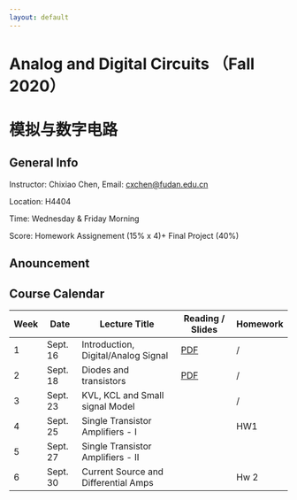 ```yaml
---
layout: default
---
```


# Analog and Digital Circuits （Fall 2020）
# 模拟与数字电路

## General Info

Instructor: Chixiao Chen, 
Email: cxchen@fudan.edu.cn

Location: H4404

Time: Wednesday & Friday Morning


Score: Homework Assignement (15% x 4)+ Final Project (40%)

## Anouncement


## Course Calendar

 Week | Date | Lecture Title | Reading / Slides | Homework|
 ---- |  ---- |-----|-----|----|
1| Sept. 16 | Introduction, Digital/Analog Signal | [PDF](./cktlec01.pdf)  | / |
2| Sept. 18 | Diodes and transistors | [PDF](./cktlec02.pdf)  | / |
3| Sept. 23 | KVL, KCL and Small signal Model |   | / |
4| Sept. 25 | Single Transistor Amplifiers - I|   | HW1 |
5| Sept. 27 | Single Transistor Amplifiers - II|   |  |
6| Sept. 30 | Current Source and Differential Amps|   | Hw 2 |
